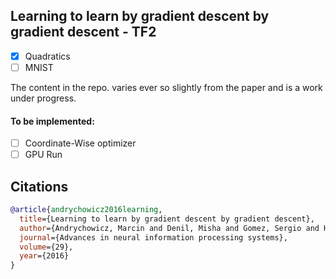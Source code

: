 ## Learning to learn by gradient descent by gradient descent - TF2
- [x] Quadratics
- [ ] MNIST

The content in the repo. varies ever so slightly from the paper and is a work under progress.

#### To be implemented:

- [ ] Coordinate-Wise optimizer
- [ ] GPU Run

## Citations

```bibtex
@article{andrychowicz2016learning,
  title={Learning to learn by gradient descent by gradient descent},
  author={Andrychowicz, Marcin and Denil, Misha and Gomez, Sergio and Hoffman, Matthew W and Pfau, David and Schaul, Tom and Shillingford, Brendan and De Freitas, Nando},
  journal={Advances in neural information processing systems},
  volume={29},
  year={2016}
}
```
